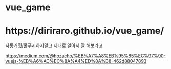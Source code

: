 # vue_game

<h1> https://diriraro.github.io/vue_game/ </h1>
  자동커밋/풀푸시하지말고 제대로 알아서 잘 해보라고

https://medium.com/@hozacho/%EB%A7%A8%EB%95%85%EC%97%90-vuejs-%EB%A6%AC%EC%8A%A4%ED%8A%B8-462d88047893
